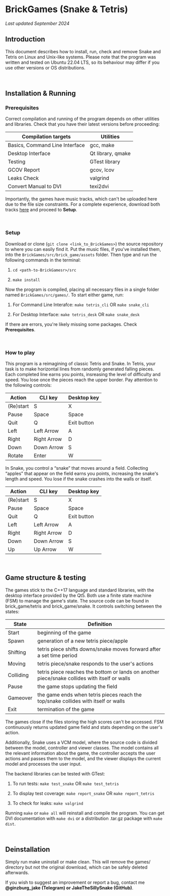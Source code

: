# BrickGames (Snake & Tetris)

_Last updated September 2024_

## Introduction

This document describes how to install, run, check and remove Snake and Tetris on Linux and Unix-like systems. Please note that the program was written and tested on Ubuntu 22.04 LTS, so its behaviour may differ if you use other versions or OS distributions.

</br>

## Installation & Running

### Prerequisites

Correct compilation and running of the program depends on other utilities and libraries. Check that you have their latest versions before proceeding: 

| Compilation targets | Utilities |
| ------------------- | --------- |
| Basics, Command Line Interface | gcc, make |
| Desktop Interface | Qt library, qmake |
| Testing | GTest library |
| GCOV Report | gcov, lcov |
| Leaks Check | valgrind |
| Convert Manual to DVI | texi2dvi |

Importantly, the games have music tracks, which can't be uploaded here due to the file size constraints. For a complete experience, download both tracks <a href="https://jmp.sh/Pg5nMh6t" target="-blank">here</a> and proceed to __Setup__.

</br>

### Setup

Download or clone (`git clone <link_to_BrickGames>`) the source repository to where you can easily find it. Put the music files, if you've installed them, into the `BrickGames/src/brick_game/assets` folder. Then type and run the following commands in the terminal: 

1. `cd <path-to-BrickGamesr>/src`

2. `make install`

Now the program is compiled, placing all necessary files in a single folder named `BrickGames/src/games/`. To start either game, run: 

1. For Command Line Interafce: `make tetris_cli` OR `make snake_cli`

2. For Desktop Interface: `make tetris_desk` OR `make snake_desk`

If there are errors, you're likely missing some packages. Check __Prerequisites__.

</br>

### How to play

This program is a reimagining of classic Tetris and Snake. In Tetris, your task is to make horizontal lines from randomly generated falling pieces. Each completed line earns you points, insreasing the level of difficulty and speed. You lose once the pieces reach the upper border. Pay attention to the following controls: 

| Action	| CLI key |	Desktop key |
| ------- | ------- | ----------- |
| (Re)start	| S |	X |
| Pause |	Space |	Space |
| Quit | Q	| Exit button |
| Left |	Left Arrow |	A |
| Right	| Right Arrow	| D |
| Down |	Down Arrow	| S |
| Rotate	| Enter	| W |

In Snake, you control a “snake” that moves around a field. Collecting “apples” that appear on the field earns you points, increasing the snake's length and speed. You lose if the snake crashes into the walls or itself. 

| Action	| CLI key |	Desktop key |
| ------- | ------- | ----------- |
| (Re)start	| S |	X |
| Pause |	Space |	Space |
| Quit | Q	| Exit button |
| Left |	Left Arrow |	A |
| Right	| Right Arrow	| D |
| Down |	Down Arrow	| S |
| Up	| Up Arrow	| W |

</br>

## Game structure & testing

The games stick to the C++17 language and standard libraries, with the desktop interface provided by the Qt5. Both use a finite state machine (FSM) to manage the game's state. The source code can be found in brick_game/tetris and brick_game/snake. It controls switching between the states: 

| State | Definition |
| ----- | ---------- |
| Start | beginning of the game | 
| Spawn | generation of a new tetris piece/apple |
| Shifting | tetris piece shifts downs/snake moves forward after a set time period |
| Moving | tetris piece/snake responds to the user's actions |
| Colliding | tetris piece reaches the bottom or lands on another piece/snake collides with itself or walls |
| Pause | the game stops updating the field |
| Gameover | the game ends when tetris pieces reach the top/snake collides with itself or walls |
| Exit | termination of the game |

The games close if the files storing the high scores can't be accessed. FSM continuously returns updated game field and stats depending on the user's action.

Additionally, Snake uses a VCM model, where the source code is divided between the model, controller and viewer classes. The model contains all the relevant information about the game, the controller accepts the user actions and passes them to the model, and the viewer displays the current model and processes the user input.

The backend libraries can be tested with GTest: 

1. To run tests: `make test_snake` OR `make test_tetris`

2. To display test coverage: `make report_snake` OR `make report_tetris`

3. To check for leaks: `make valgrind`

Running `make` or `make all` will reinstall and compile the program. You can get DVI documentation with `make dvi` or a distribution .tar.gz package with `make dist`.

</br>

## Deinstallation

Simply run make uninstall or make clean. This will remove the games/ directory but not the original download, which can be safely deleted afterwards.

If you wish to suggest an improvement or report a bug, contact me __@ginzburg_jake (Telegram) or JakeTheSillySnake (GitHub)__.
